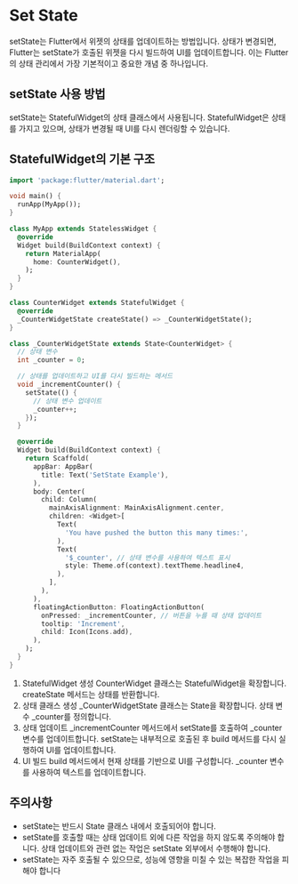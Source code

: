 # Set State

setState는 Flutter에서 위젯의 상태를 업데이트하는 방법입니다. 상태가 변경되면, Flutter는 setState가 호출된 위젯을 다시 빌드하여 UI를 업데이트합니다. 이는 Flutter의 상태 관리에서 가장 기본적이고 중요한 개념 중 하나입니다.

## setState 사용 방법

setState는 StatefulWidget의 상태 클래스에서 사용됩니다. StatefulWidget은 상태를 가지고 있으며, 상태가 변경될 때 UI를 다시 렌더링할 수 있습니다.

## StatefulWidget의 기본 구조

```dart
import 'package:flutter/material.dart';

void main() {
  runApp(MyApp());
}

class MyApp extends StatelessWidget {
  @override
  Widget build(BuildContext context) {
    return MaterialApp(
      home: CounterWidget(),
    );
  }
}

class CounterWidget extends StatefulWidget {
  @override
  _CounterWidgetState createState() => _CounterWidgetState();
}

class _CounterWidgetState extends State<CounterWidget> {
  // 상태 변수
  int _counter = 0;

  // 상태를 업데이트하고 UI를 다시 빌드하는 메서드
  void _incrementCounter() {
    setState(() {
      // 상태 변수 업데이트
      _counter++;
    });
  }

  @override
  Widget build(BuildContext context) {
    return Scaffold(
      appBar: AppBar(
        title: Text('SetState Example'),
      ),
      body: Center(
        child: Column(
          mainAxisAlignment: MainAxisAlignment.center,
          children: <Widget>[
            Text(
              'You have pushed the button this many times:',
            ),
            Text(
              '$_counter', // 상태 변수를 사용하여 텍스트 표시
              style: Theme.of(context).textTheme.headline4,
            ),
          ],
        ),
      ),
      floatingActionButton: FloatingActionButton(
        onPressed: _incrementCounter, // 버튼을 누를 때 상태 업데이트
        tooltip: 'Increment',
        child: Icon(Icons.add),
      ),
    );
  }
}
```

1. StatefulWidget 생성
   CounterWidget 클래스는 StatefulWidget을 확장합니다.
   createState 메서드는 상태를 반환합니다.
2. 상태 클래스 생성
   \_CounterWidgetState 클래스는 State<CounterWidget>을 확장합니다.
   상태 변수 \_counter를 정의합니다.
3. 상태 업데이트
   \_incrementCounter 메서드에서 setState를 호출하여 \_counter 변수를 업데이트합니다.
   setState는 내부적으로 호출된 후 build 메서드를 다시 실행하여 UI를 업데이트합니다.
4. UI 빌드
   build 메서드에서 현재 상태를 기반으로 UI를 구성합니다.
   \_counter 변수를 사용하여 텍스트를 업데이트합니다.

## 주의사항

- setState는 반드시 State 클래스 내에서 호출되어야 합니다.
- setState를 호출할 때는 상태 업데이트 외에 다른 작업을 하지 않도록 주의해야 합니다. 상태 업데이트와 관련 없는 작업은 setState 외부에서 수행해야 합니다.
- setState는 자주 호출될 수 있으므로, 성능에 영향을 미칠 수 있는 복잡한 작업을 피해야 합니다
